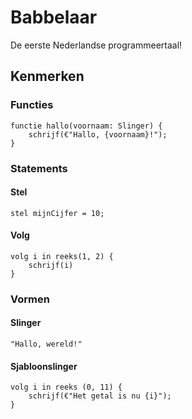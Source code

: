 # Babbelaar
De eerste Nederlandse programmeertaal!

## Kenmerken

### Functies
```bab
functie hallo(voornaam: Slinger) {
    schrijf(€"Hallo, {voornaam}!");
}
```

### Statements

#### Stel
```bab
stel mijnCijfer = 10;
```

#### Volg
```bab
volg i in reeks(1, 2) {
    schrijf(i)
}
```

### Vormen
#### Slinger
`"Hallo, wereld!"`

#### Sjabloonslinger
```bab
volg i in reeks (0, 11) {
    schrijf(€"Het getal is nu {i}");
}
```

